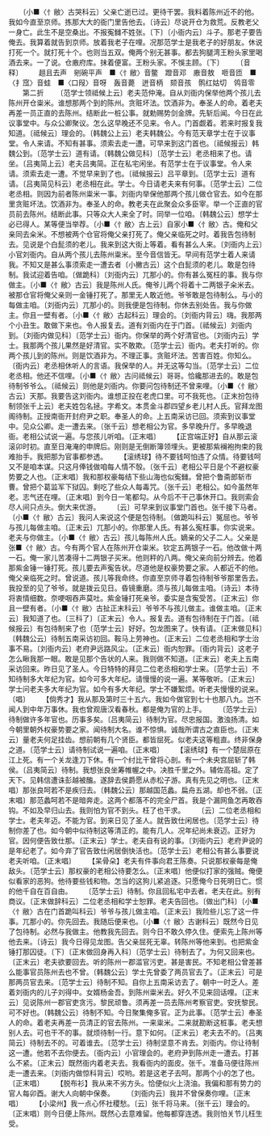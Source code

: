 <!-- { "loadSidebar": true } -->
　　〔小■〈忄敝〉古哭科云〕父亲亡逝已过。更待干罢。我料着陈州近不的他。我如今直至京师。拣那大大的衙门里告他去。〔诗云〕尽说开仓为救荒。反教老父一身亡。此生不是空桑出。不报寃雠不姓张。〔下〕〔小衙内云〕斗子。那老子要告俺去。我算着就告到京师。放着我老子在哩。况那范学士是我老子的好朋友。休说打死一个。就打死十个。也则当五双。俺两个别无甚事。都去狗腿湾王粉头家里喝酒去来。一了说。仓廒府库。抹着便富。王粉头家。不悞主顾。〔下〕
　　〔音释〕
　　趄且去声　剜碗平声　■〈忄敝〉音鳖　蹬音邓　廒音敖　咂音匝　■〈扌窊〉音蛙　■〈口叚〉音呀　轰音薨　迸音柄　颏音孩　鹘红姑切　鸰音零
　　第二折
　　〔范学士领祗候上云〕老夫范仲淹。自从刘衙内保举他两个孩儿去陈州开仓粜米。谁想那两个到的陈州。贪赃坏法。饮酒非为。奉圣人的命。着老夫再差一员正直的去陈州。结断此一桩公事。就勅赐势剑金牌。先斩后闻。今日在此议事堂中。与众公卿聚议。怎么这早晚还不见来。令人。门首觑着。若来时报复我知道。〔祗候云〕理会的。〔韩魏公上云〕老夫韩魏公。今有范天章学士在于议事堂。令人来请。不知有甚事。须索去走一遭。可早来到这门首也。〔祗候报云〕韩魏公到。〔范学士云〕道有请。〔韩魏公做见科〕〔范学士云〕老丞相来了也。请坐。〔吕夷简上云〕老夫吕夷简。正在私宅闲坐。有范学士在于议事堂。令人来请。须索去走一遭。不觉早来到了也。〔祗候报云〕吕平章到。〔范学士云〕道有请。〔吕夷简见科云〕老丞相在此。学士。今日请老夫来有何事。〔范学士云〕二位老丞相。则因为前者陈州粜米一事。刘衙内举保他那两个孩儿做仓官去。如今在那里贪赃坏法。饮酒非为。奉圣人的命。教老夫在此聚会众多臣宰。举一个正直的官员前去陈州。结断此事。只等众大人来全了时。同举一位咱。〔韩魏公云〕想学士必已得人。某等便当举荐。〔小■〈忄敝〉古上云〕自家小■〈忄敝〉古。俺和父亲同去籴米。不想被两个仓官将俺父亲打死了。俺父亲临死之时。着我告包待制去。见说是个白髭须的老儿。我来到这大街上等着。看有甚么人来。〔刘衙内上云〕小官刘衙内。自从两个孩儿去陈州粜米。至今音信皆无。早间有范学士着人来请我。不知又是甚么事须索走一遭去者〔小撇古云〕这个白髭须的老儿。敢是包待制。我试迎着告咱。〔做跪科〕〔刘衙内云〕兀那小的。你有甚么冤枉的事。我与你做主。〔小■〈忄敝〉古云〕我是陈州人氏。俺爷儿两个将着十二两银子籴米去。被那仓官将俺父亲则一金锤打死了。那里无人敢近他。爷爷敢是包待制么。与小的每做主咱。〔刘衙内云〕兀那小的。则我便是包待制。你休去别处告。我与你做主。你且一壁有者。〔小■〈忄敝〉古起科云〕理会的。〔刘衙内背云〕嗨。我那两个小丑生。敢做下来也。令人报复去。道有刘衙内在于门首。〔祗候云〕刘衙内到。〔刘衙内做见科〕〔范学士云〕衙内。你保举的两个好清官也。〔刘衙内云〕学士。我那两个孩儿果然是好清官。实不敢欺。〔范学士云〕衙内。老夫打听的。你两个孩儿到的陈州。则是饮酒非为。不理正事。贪赃坏法。苦害百姓。你知么。〔衙内云〕老丞相休听人的言语。我保举的人。并无这等勾当。〔范学士云〕二位老丞相。他还不信哩。〔小■〈忄敝〉古问祗候云〕哥哥。恰纔那进去的。敢是包待制爷爷么。〔祗候云〕则他是刘衙内。你要问包待制还不曾来哩。〔小■〈忄敝〉古云〕天那。我要告这刘衙内。谁想正投在老虎口里。可不我死也。〔正末扮包待制领张千上云〕老夫姓包名拯。字希文。本贯金斗郡四望乡老儿村人氏。官拜龙图阁待制。正授南衙开封府尹之职。奉圣人的命。上五南采访已回。须索到议事堂中。见众公卿。走一遭去来。〔张千云〕想老相公为官。多早晚升厅。多早晚退衙。老相公试说一遍。与您孩儿听咱。〔正末唱〕
　　【正宫端正好】自从那云滚滚卯时初。直至日淹淹的申牌后。刚则是无倒断簿领埋头。更被那紫襕袍拘束的我难抬手。我把那为官事都参透。
　　【滚绣球】待不要钱呵怕违了众情。待要钱呵又不是咱本谋。只这月俸钱做咱每人情不彀。〔张千云〕老相公平日是个不避权豪势要之人也。〔正末唱〕我和那权豪每结下些山海也似寃雠。曾把个鲁斋郎斩市曹。曾把个葛监军下狱囚。剩吃了些众人每毒咒。〔张千云〕老相公。如今虽然年老。志气还在哩。〔正末唱〕到今日一笔都勾。从今后不干己事休开口。我则索会尽人间只点头。倒大来优游。
　　〔云〕可早来到议事堂门首也。张千接下马者。〔小■〈忄敝〉古云〕我问人来说这个便是包待制。〔做跪叫科云〕冤屈也。爷爷与孩儿每做主咱。〔正末云〕兀那小的。你那里人氏。有甚么寃枉事。你实说来。老夫与你做主。〔小■〈忄敝〉古云〕孩儿每陈州人氏。嫡亲的父子二人。父亲是张■〈忄敝〉古。今有两个官人在陈州开仓粜米。钦定五两银子一石。他改做十两一石。俺一家儿苦凑得十二两银子买米。他则秤的八两。俺父亲向前分辨去。他着那紫金锤一锤打死。孩儿要去声寃告状。尽道他是权豪势要之家。人都近不的他。俺父亲临死之时。曾说道。孩儿等我命终。你直至京师寻着包待制爷爷那里告去。我投至的见了爷爷。就是拨云见日。昏镜重磨。须与孩儿每做主咱。〔诗云〕本待将衷情细数。奈哽咽吞声莫吐。紫金锤打死亲爷。委实是含寃受苦。〔正末云〕你且一壁有者。〔小■〈忄敝〉古扯正末科云〕爷爷不与孩儿做主。谁做主咱。〔正末云〕我知道了也。〔三科了〕〔正末云〕令人。报复去。道有包待制在于门首。〔祗候报云〕有包待制来了也〔范学士云〕好好。包龙图来了。快有请。〔正末做见科〕〔韩魏公云〕待制五南采访初回。鞍马上劳神也。〔正末云〕二位老丞相和学士治事不易。〔刘衙内云〕老府尹远路风尘。〔正末云〕衙内恕罪。〔衙内背云〕这老子怎么瞅我那一眼。敢是见那个告状的人来。我则做不知道。〔正末云〕老夫上五南采访回来。昨日见了圣人。今日特特的拜见二位老丞相和学士来。〔范学士云〕不知待制多大年纪为官。如今可多大年纪。请慢慢的说一遍。某等敬听。〔正末云〕学士问老夫多大年纪为官。如今有多大年纪。学士不嫌絮烦。听老夫慢慢的说来。〔唱〕
　　【倘秀才】我从那及第时三十五六。我如今做官到七十也那八九。岂不闻人到中年万事休。我也曾观唐汉看春秋。都是俺为官的上手。
　　〔范学士云〕待制做许多年官也。历事多矣。〔吕夷简云〕待制为官。尽忠报国。激浊扬清。如今朝里朝外权豪势要之家。闻待制大名。谁不惊惧。诚哉所谓古之直臣也。〔正末云〕量老夫何足挂齿。想前朝有几个贤臣。都皆屈死。似老夫这等粗直。终非保身之道。〔范学士云〕请待制试说一遍咱。〔正末唱〕
　　【滚绣球】有一个楚屈原在江上死。有一个关龙逢刀下休。有一个纣比干曾将心剖。有一个未央宫屈斩了韩侯。〔吕夷简云〕待制。我想张良坐筹帷幄之中。决胜千里之外。辅佐高祖。定了天下。见韩信遭诛彭越被醢。遂辞去侯爵愿从赤松子游。真有先见之明也。〔正末唱〕那张良呵若不是疾归去。〔韩魏公云〕那越国范蠡。扁舟五湖。却也不弱。〔正末唱〕那范蠡呵若不是暗奔走。这两个都落不的完全尸首。我是个漏网鱼怎再敢吞钩。不如及早归山去。我则怕为官不到头。枉了也干求。
　　〔云〕二位老丞相和学士。老夫年迈。不能为官。到来日见了圣人。就告致仕闲居也。〔范学士云〕待制你差了也。如今朝中似待制这等清正的。能有几人。况年纪尚未衰迈。正好为官。因何便告致仕那。〔正末云〕学士。老夫自有说的事。〔刘衙内云〕老府尹说的是年纪老了。如今弃了官告致仕闲居倒快活也。〔范学士云〕老相公有甚么事要说老夫听咱。〔正末唱〕
　　【呆骨朵】老夫有件事向君王陈奏。只说那权豪每是俺敌头。〔范学士云〕那权豪的老相公待要怎么。〔正末唱〕他便似打家的强贼。俺便似看家的恶狗。他待要些钱和物。怎当的这狗儿紧追逐。只愿俺今日死明日亡。惯的他千自在百自由。
　　〔范学士云〕待制。你且回私宅中去者。老夫在此。别有商议。〔正末做辞科云〕二位老丞相和学士恕罪。老夫告回也。〔做出门科〕〔小■〈忄敝〉古在门首跪叫科云〕爷爷与孩儿做主咱。〔正末云〕我险些儿忘了这一件事。兀那小的。你先回去。我随后便来也。〔小■〈忄敝〉古谢科云〕既然今日见了包待制。必然与我做主。他教我先回去。则今日不敢久停久住。便索先上陈州等他去来。〔诗云〕我今日得见龙图。告父亲屈死无辜。转陈州等他来到。也把紫金锤打那囚徒。〔下〕〔正末做回身再入科〕〔范学士云〕待制去了。为何又回来也。〔正末云〕老夫欲要回去。听的陈州一郡滥官污吏。甚是害民。不知老相公曾差甚么能事官员陈州去也不曾。〔韩魏公云〕学士先曾委了两员官去了。〔正末云〕可是那两员官去来。〔范学士云〕待制不知。自你上五南采访去了。朝中一时乏人。差着刘衙内的儿子刘得中。女婿杨金吾。到陈州粜米去。好久不见来回话哩。〔正末云〕见说陈州一郡官吏贪污。黎民顽鲁。须再差一员去陈州考察官吏。安抚黎民。可不好也。〔韩魏公云〕待制不知。今日聚集俺多官。正为此事。〔范学士云〕奉圣人的命。着老夫再差一员清正的官去陈州。一来粜米。二来就勘断这桩事。老夫想别人去。可也干不的事。就烦待制一行。意下如何。〔正末云〕老夫去不的。〔吕夷简云〕待制去不的。可着谁去。〔范学士云〕待制坚意不肯去。刘衙内。你让待制这一遭。他若不去你便去。〔衙内云〕小官理会的。老府尹到陈州走一遭去。打甚么不紧。〔正末云〕既然衙内着老夫去。我看衙内的面皮。张千。准备马便往陈州走一遭去来。〔刘衙内做惊科背云〕哎哟。若是这老子去呵。那两个小的怎了也。〔正末唱〕
　　【脱布衫】我从来不劣方头。恰便似火上浇油。我偏和那有势力的官人每卯酉。谢大人向朝中保奏。
　　〔刘衙内云〕我并不曾保奏你哩。〔正末唱〕
　　【小梁州】我一点心怀社稷愁。〔云〕张千将马来。〔张千云〕理会的。〔正末唱〕则今日便上陈州。既然心去意难留。他每都穿连透。我则怕关节儿枉生受。
